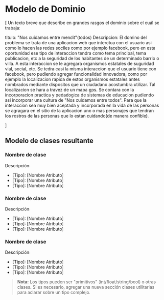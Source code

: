 Modelo de Dominio
=================

[
Un texto breve que describe en grandes rasgos el dominio sobre el cuál se trabaja:

titulo: 
	"Nos cuidamos entre mendit"(todos)
Descripcion:
	El domino del problema se trata de una aplicacion web que interctua con el usuario asi
como lo hacen las redes sociles como por ejemplo facebook, pero en esta oportunidad 
ese tipo de interaccion tendra como tema principal, tema publicacion, etc a la 
seguridad de los habitantes de un determinado barrio o villa. A esta interaccion se 
le agregara organismos estatales de suguridad vial, social, etc. Se tedra casi la 
misma interaccion que el usuario tiene con facebook, pero pudiendo agregar funcionalidad
innovadora, como por ejemplo la localizacion rapida de estos organismos estatales
antes nombrados mediante dispositos que un ciudadano acostumbra utilizar. Tal 
localizacion se hara a travez de un mapa gps.
Se contara con la incorporacion practica y pedadogica de sistemas de educacion
pudiendo asi incorporar una cultura de "Nos cuidamos entre todos". Para que la
interaccion sea muy bien aceptada y incorporada en la vida de las personas se
agragara en el sitio de la aplicacion uno o mas personajes que tendran los rostros
de las personas que lo estan cuidando(de manera confible).

]

## Modelo de clases resultante

### Nombre de clase ###
Descripción
- [Tipo]: [Nombre Atributo]
- [Tipo]: [Nombre Atributo]
- [Tipo]: [Nombre Atributo]

### Nombre de clase ###
Descripción
- [Tipo]: [Nombre Atributo]
- [Tipo]: [Nombre Atributo]
- [Tipo]: [Nombre Atributo]

### Nombre de clase ###
Descripción
- [Tipo]: [Nombre Atributo]
- [Tipo]: [Nombre Atributo]
- [Tipo]: [Nombre Atributo]


> **Nota:** Los tipos pueden ser "primitivos" (int/float/string/bool) o otras clases. Si es necesario, agregar una nueva sección clases utilitarias para aclarar sobre un tipo complejo.
